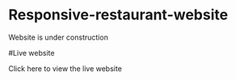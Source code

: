 # Responsive-restaurant-website

Website is under construction

#Live website

Click here to view the live website
